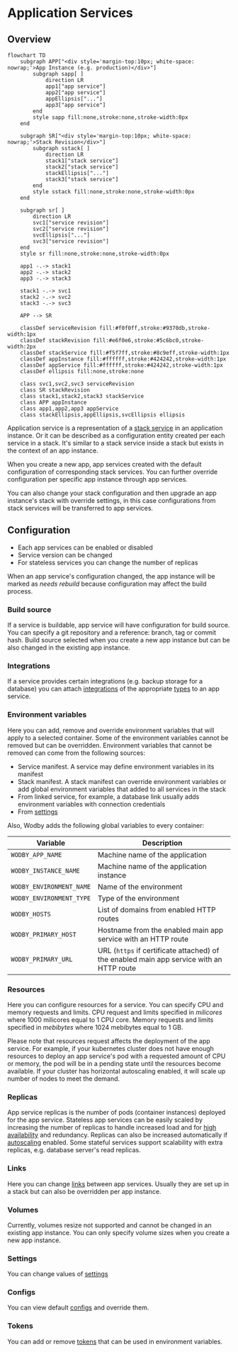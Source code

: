 # Application Services

## Overview

```mermaid
flowchart TD
    subgraph APP["<div style='margin-top:10px; white-space: nowrap;'>App Instance (e.g. production)</div>"]
        subgraph sapp[ ]
            direction LR
            app1["app service"]
            app2["app service"]
            appEllipsis["..."]
            app3["app service"]
        end
        style sapp fill:none,stroke:none,stroke-width:0px
    end

    subgraph SR["<div style='margin-top:10px; white-space: nowrap;'>Stack Revision</div>"]
        subgraph sstack[ ]
            direction LR
            stack1["stack service"]
            stack2["stack service"]
            stackEllipsis["..."]
            stack3["stack service"]
        end
        style sstack fill:none,stroke:none,stroke-width:0px
    end

    subgraph sr[ ]
        direction LR
        svc1["service revision"] 
        svc2["service revision"] 
        svcEllipsis["..."]
        svc3["service revision"]
    end
    style sr fill:none,stroke:none,stroke-width:0px

    app1 -.-> stack1
    app2 -.-> stack2
    app3 -.-> stack3

    stack1 -.-> svc1
    stack2 -.-> svc2
    stack3 -.-> svc3

    APP --> SR

    classDef serviceRevision fill:#f0f0ff,stroke:#9370db,stroke-width:1px
    classDef stackRevision fill:#e6f0e6,stroke:#5c6bc0,stroke-width:2px
    classDef stackService fill:#f5f7ff,stroke:#8c9eff,stroke-width:1px
    classDef appInstance fill:#ffffff,stroke:#424242,stroke-width:1px
    classDef appService fill:#ffffff,stroke:#424242,stroke-width:1px
    classDef ellipsis fill:none,stroke:none

    class svc1,svc2,svc3 serviceRevision
    class SR stackRevision
    class stack1,stack2,stack3 stackService
    class APP appInstance
    class app1,app2,app3 appService
    class stackEllipsis,appEllipsis,svcEllipsis ellipsis
```

Application service is a representation of a [stack service](../stacks/services.md) in an application instance. Or it can be described as a configuration entity created per each service in a stack. It's similar to a stack service inside a stack but exists in the context of an app instance.

When you create a new app, app services created with the default configuration of corresponding stack services. You can further override configuration per specific app instance through app services.

You can also change your stack configuration and then upgrade an app instance's stack with override settings, in this case configurations from stack services will be transferred to app services.

## Configuration

- Each app services can be enabled or disabled
- Service version can be changed
- For stateless services you can change the number of replicas

When an app service's configuration changed, the app instance will be marked as _needs
rebuild_ because configuration may affect the build process.

### Build source

If a service is buildable, app service will have configuration for build source. You can specify a git repository and a reference: branch, tag or commit hash. Build source selected when you create a new app instance but can be also changed in the existing app instance.

### Integrations

If a service provides certain integrations (e.g. backup storage for a database) you can attach [integrations](../integrations/index.md) of the appropriate [types](../integrations/types.md) to an app service.

### Environment variables

Here you can add, remove and override environment variables that will apply to a selected container. Some of the environment variables cannot be removed but can be overridden. Environment variables that cannot be removed can come from the following sources:

- Service manifest. A service may define environment variables in its manifest
- Stack manifest. A stack manifest can override environment variables or add global environment variables that added to all services in the stack
- From linked service, for example, a database link usually adds environment variables with connection credentials
- From [settings](#settings)

Also, Wodby adds the following global variables to every container:

| Variable                 | Description                                                                              |
|--------------------------|------------------------------------------------------------------------------------------|
| `WODBY_APP_NAME`         | Machine name of the application                                                          |
| `WODBY_INSTANCE_NAME`    | Machine name of the application instance                                                 |
| `WODBY_ENVIRONMENT_NAME` | Name of the environment                                                                  |           
| `WODBY_ENVIRONMENT_TYPE` | Type of the environment                                                                  |
| `WODBY_HOSTS`            | List of domains from enabled HTTP routes                                                 |
| `WODBY_PRIMARY_HOST`     | Hostname from the enabled main app service with an HTTP route                            |
| `WODBY_PRIMARY_URL`      | URL (`https` if certificate attached) of the enabled main app service with an HTTP route |

### Resources

Here you can configure resources for a service. You can specify CPU and memory requests and limits. CPU request and limits specified in
_milicores_ where 1000 milicores equal to 1 CPU core. Memory requests and limits specified in
_mebibytes_ where 1024 mebibytes equal to 1 GB.

Please note that resources request affects the deployment of the app service. For example, if your kubernetes cluster does not have enough resources to deploy an app service's pod with a requested amount of CPU or memory, the pod will be in a pending state until the resources become available. If your cluster has horizontal autoscaling enabled, it will scale up number of nodes to meet the demand.

### Replicas

App service replicas is the number of pods (container instances) deployed for the app service. Stateless app services can be easily scaled by increasing the number of replicas to handle increased load and for [high availability](high-availability.md) and redundancy. Replicas can also be increased automatically if [autoscaling](scalability.md) enabled. Some stateful services support scalability with extra replicas, e.g. database server's read replicas.

### Links

Here you can change [links](../services/links.md) between app services. Usually they are set up in a stack but can also be overridden per app instance.

### Volumes

Currently, volumes resize not supported and cannot be changed in an existing app instance. You can only specify volume sizes when you create a new app instance.

### Settings

You can change values of [settings](../services/settings.md)

### Configs

You can view default [configs](../services/configs.md) and override them.

### Tokens

You can add or remove [tokens](tokens.md) that can be used in environment variables.
